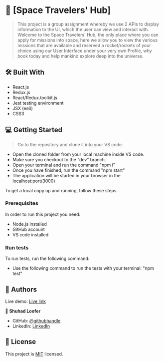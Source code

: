 # 📖 [Space Travelers' Hub] <a name="about-project"></a>

> This project is a group assignment whereby we use 2 APIs to display information to the UI, which the user can view and interact with.
Welcome to the Space Travelers' Hub, the only place where you can apply for missions into space, here we allow you to view the various missions that are available and reserved a rocket/rockets of your choice using our User Interface under your very own Profile, why book today and help mankind explore deep into the universe.

## 🛠 Built With <a name="built-with">
 - React.js
 - Redux.js
 - React/Redux.toolkit.js
 - Jest testing environment
 - JSX (es6)
 - CSS3
</a>

## 💻 Getting Started <a name="getting-started"></a>

> Go to the repository and clone it into your VS code.
- Open the cloned folder from your local machine inside VS code.
- Make sure you checkout to the "dev" branch.
- Open your terminal and run the command "npm i"
- Once you have finished, run the command "npm start"
- The application will be started in your browser in the localhost:port(3000) 

To get a local copy up and running, follow these steps.

### Prerequisites

In order to run this project you need:

- Node.js installed
- GitHub account
- VS code installed

### Run tests

To run tests, run the following command:

- Use the following command to run the tests with your terminal: "npm test"

## 👥 Authors <a name="authors"></a>

Live demo: [Live link](https://inspiring-tulumba-f9e3e3.netlify.app)


👤 **Shuhad Loofer**

- GitHub: [@githubhandle](https://github.com/Shuhad786)
- LinkedIn: [LinkedIn](https://www.linkedin.com/in/shuhad-loofer/)

## 📝 License <a name="license"></a>

This project is [MIT](./LICENSE) licensed.
